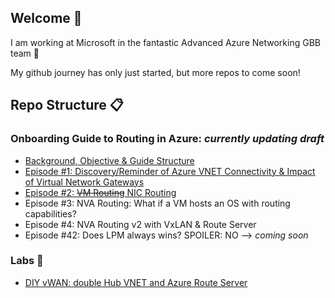 ## Welcome 👋

<!--
**cynthiatreger/cynthiatreger** is a ✨ _special_ ✨ repository because its `README.md` (this file) appears on your GitHub profile.

Here are some ideas to get you started:

- 🔭 I’m currently working on ...
- 🌱 I’m currently learning ...
- 👯 I’m looking to collaborate on ...
- 🤔 I’m looking for help with ...
- 💬 Ask me about ...
- 📫 How to reach me: ...
- 😄 Pronouns: ...
- ⚡ Fun fact: ...
-->

I am working at Microsoft in the fantastic Advanced Azure Networking GBB team :star_struck:

My github journey has only just started, but more repos to come soon!

## Repo Structure :clipboard:
### Onboarding Guide to Routing in Azure: *currently updating draft*
- [Background, Objective & Guide Structure](https://github.com/cynthiatreger/az-routing-guide-intro)
- [Episode #1: Discovery/Reminder of Azure VNET Connectivity & Impact of Virtual Network Gateways](https://github.com/cynthiatreger/az-routing-guide-part1-vnet-peering-and-virtual-network-gateways)
- [Episode #2: ~~VM Routing~~ NIC Routing](https://github.com/cynthiatreger/az-routing-guide-ep2-nic-routing)
- Episode #3: NVA Routing: What if a VM hosts an OS with routing capabilities?
- Episode #4: NVA Routing v2 with VxLAN & Route Server
- Episode #42: Does LPM always wins? SPOILER: NO --> *coming soon*

### Labs :microscope:
- [DIY vWAN: double Hub VNET and Azure Route Server](https://github.com/cynthiatreger/double-hub-vnet-and-ars)
